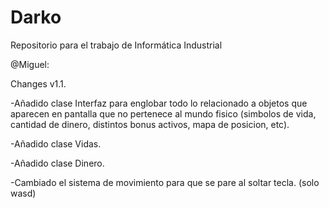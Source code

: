 # Darko
Repositorio para el trabajo de Informática Industrial

@Miguel:

Changes v1.1.

-Añadido clase Interfaz para englobar todo lo relacionado a objetos que aparecen en pantalla que no pertenece al mundo fisico (simbolos de vida, cantidad de dinero, distintos bonus activos, mapa de posicion, etc).

-Añadido clase Vidas.

-Añadido clase Dinero.

-Cambiado el sistema de movimiento para que se pare al soltar tecla. (solo wasd)

